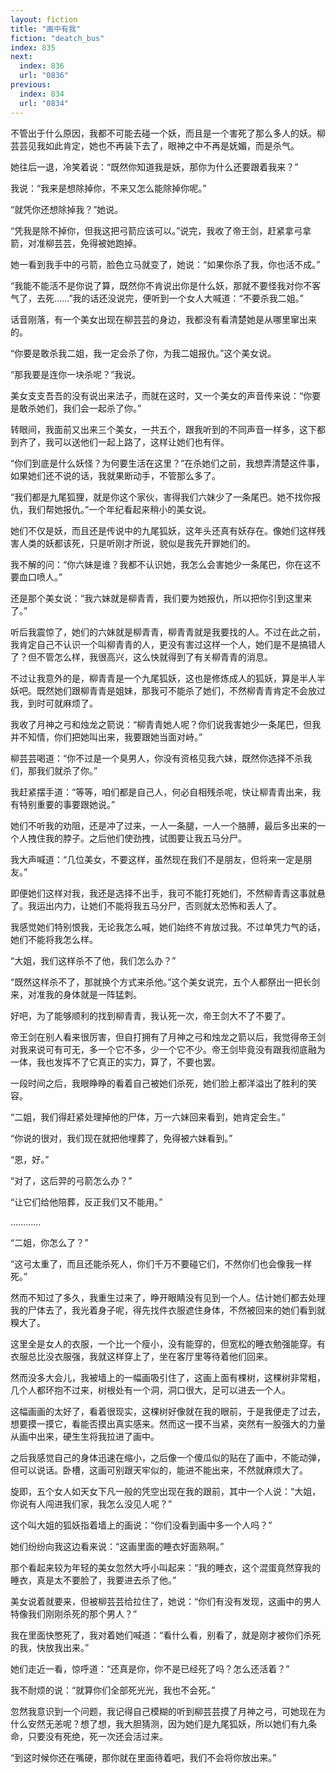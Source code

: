 ```yaml
---
layout: fiction
title: "画中有我"
fiction: "deatch_bus"
index: 835
next:
  index: 836
  url: "0836"
previous:
  index: 834
  url: "0834"
---
```

不管出于什么原因，我都不可能去碰一个妖，而且是一个害死了那么多人的妖。柳芸芸见我如此肯定，她也不再装下去了，眼神之中不再是妩媚，而是杀气。

她往后一退，冷笑着说：“既然你知道我是妖，那你为什么还要跟着我来？”

我说：“我来是想除掉你，不来又怎么能除掉你呢。”

“就凭你还想除掉我？”她说。

“凭我是除不掉你，但我这把弓箭应该可以。”说完，我收了帝王剑，赶紧拿弓拿箭，对准柳芸芸，免得被她跑掉。

她一看到我手中的弓箭，脸色立马就变了，她说：“如果你杀了我，你也活不成。”

“我能不能活不是你说了算，既然你不肯说出你是什么妖，那就不要怪我对你不客气了，去死……”我的话还没说完，便听到一个女人大喊道：“不要杀我二姐。”

话音刚落，有一个美女出现在柳芸芸的身边，我都没有看清楚她是从哪里窜出来的。

“你要是敢杀我二姐，我一定会杀了你，为我二姐报仇。”这个美女说。

“那我要是连你一块杀呢？”我说。

美女支支吾吾的没有说出来法子，而就在这时，又一个美女的声音传来说：“你要是敢杀她们，我们会一起杀了你。”

转眼间，我面前又出来三个美女，一共五个，跟我听到的不同声音一样多，这下都到齐了，我可以送他们一起上路了，这样让她们也有伴。

“你们到底是什么妖怪？为何要生活在这里？”在杀她们之前，我想弄清楚这件事，如果她们还不说的话，我就果断动手，不管那么多了。

“我们都是九尾狐狸，就是你这个家伙，害得我们六妹少了一条尾巴。她不找你报仇，我们帮她报仇。”一个年纪看起来稍小的美女说。

她们不仅是妖，而且还是传说中的九尾狐妖，这年头还真有妖存在。像她们这样残害人类的妖都该死，只是听刚才所说，貌似是我先开罪她们的。

我不解的问：“你六妹是谁？我都不认识她，我怎么会害她少一条尾巴，你在这不要血口喷人。”

还是那个美女说：“我六妹就是柳青青，我们要为她报仇，所以把你引到这里来了。”

听后我震惊了，她们的六妹就是柳青青，柳青青就是我要找的人。不过在此之前，我肯定自己不认识一个叫柳青青的人，更没有害过这样一个人，她们是不是搞错人了？但不管怎么样，我很高兴，这么快就得到了有关柳青青的消息。

不过让我意外的是，柳青青是一个九尾狐妖，这也是修炼成人的狐妖，算是半人半妖吧。既然她们跟柳青青是姐妹，那我可不能杀了她们，不然柳青青肯定不会放过我，到时可就麻烦了。

我收了月神之弓和烛龙之箭说：“柳青青她人呢？你们说我害她少一条尾巴，但我并不知情，你们把她叫出来，我要跟她当面对峙。”

柳芸芸喝道：“你不过是一个臭男人，你没有资格见我六妹，既然你选择不杀我们，那我们就杀了你。”

我赶紧摆手道：“等等，咱们都是自己人，何必自相残杀呢，快让柳青青出来，我有特别重要的事要跟她说。”

她们不听我的劝阻，还是冲了过来，一人一条腿，一人一个胳膊，最后多出来的一个人拽住我的脖子。之后他们使劲拽，试图要让我五马分尸。

我大声喊道：“几位美女，不要这样，虽然现在我们不是朋友，但将来一定是朋友。”

即便她们这样对我，我还是选择不出手，我可不能打死她们，不然柳青青这事就悬了。我运出内力，让她们不能将我五马分尸，否则就太恐怖和丢人了。

我感觉她们特别恨我，无论我怎么喊，她们始终不肯放过我。不过单凭力气的话，她们不能将我怎么样。

“大姐，我们这样杀不了他，我们怎么办？”

“既然这样杀不了，那就换个方式来杀他。”这个美女说完，五个人都祭出一把长剑来，对准我的身体就是一阵猛刺。

好吧，为了能够顺利的找到柳青青，我认死一次，帝王剑大不了不要了。

帝王剑在别人看来很厉害，但自打拥有了月神之弓和烛龙之箭以后，我觉得帝王剑对我来说可有可无，多一个它不多，少一个它不少。帝王剑毕竟没有跟我彻底融为一体，我也发挥不了它真正的实力，算了，不要也罢。

一段时间之后，我眼睁睁的看着自己被她们杀死，她们脸上都洋溢出了胜利的笑容。

“二姐，我们得赶紧处理掉他的尸体，万一六妹回来看到，她肯定会生。”

“你说的很对，我们现在就把他埋葬了，免得被六妹看到。”

“恩，好。”

“对了，这后羿的弓箭怎么办？”

“让它们给他陪葬，反正我们又不能用。”

…………

“二姐，你怎么了？”

“这弓太重了，而且还能杀死人，你们千万不要碰它们，不然你们也会像我一样死。”

然而不知过了多久，我重生过来了，睁开眼睛没有见到一个人。估计她们都去处理我的尸体去了，我光着身子呢，得先找件衣服遮住身体，不然被回来的她们看到就糗大了。

这里全是女人的衣服，一个比一个瘦小，没有能穿的，但宽松的睡衣勉强能穿。有衣服总比没衣服强，我就这样穿上了，坐在客厅里等待着他们回来。

然而没多大会儿，我被墙上的一幅画吸引住了，这画上面有棵树，这棵树非常粗，几个人都环抱不过来，树根处有一个洞，洞口很大，足可以进去一个人。

这幅画画的太好了，看着很现实，这棵树好像就在我的眼前，于是我便走了过去，想要摸一摸它，看能否摸出真实感来。然而这一摸不当紧，突然有一股强大的力量从画中出来，硬生生将我拉进了画中。

之后我感觉自己的身体迅速在缩小，之后像一个傻瓜似的贴在了画中，不能动弹，但可以说话。卧槽，这画可别跟天牢似的，能进不能出来，不然就麻烦大了。

旋即，五个女人如天女下凡一般的凭空出现在我的跟前，其中一个人说：“大姐，你说有人闯进我们家，我怎么没见人呢？”

这个叫大姐的狐妖指着墙上的画说：“你们没看到画中多一个人吗？”

她们纷纷向我这边看来说：“这画里面的睡衣好面熟啊。”

那个看起来较为年轻的美女忽然大呼小叫起来：“我的睡衣，这个混蛋竟然穿我的睡衣，真是太不要脸了，我要进去杀了他。”

美女说着就要来，但被柳芸芸给拉住了，她说：“你们有没有发现，这画中的男人特像我们刚刚杀死的那个男人？”

我在里面快憋死了，我对着她们喊道：“看什么看，别看了，就是刚才被你们杀死的我，快放我出来。”

她们走近一看，惊呼道：“还真是你，你不是已经死了吗？怎么还活着？”

我不耐烦的说：“就算你们全部死光光，我也不会死。”

忽然我意识到一个问题，我记得自己模糊的听到柳芸芸摸了月神之弓，可她现在为什么安然无恙呢？想了想，我大胆猜测，因为她们是九尾狐妖，所以她们有九条命，只要没有死绝，死一次还会活过来。

“到这时候你还在嘴硬，那你就在里面待着吧，我们不会将你放出来。”